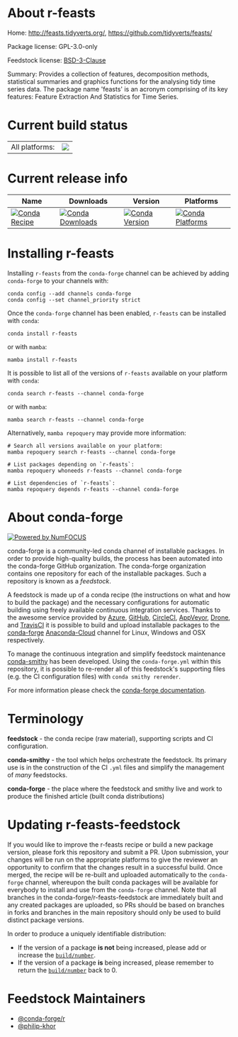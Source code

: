 About r-feasts
==============

Home: http://feasts.tidyverts.org/, https://github.com/tidyverts/feasts/

Package license: GPL-3.0-only

Feedstock license: [BSD-3-Clause](https://github.com/conda-forge/r-feasts-feedstock/blob/main/LICENSE.txt)

Summary: Provides a collection of features, decomposition methods, statistical summaries and graphics functions for the analysing tidy time series data. The package name 'feasts' is an acronym comprising of its key features: Feature Extraction And Statistics for Time Series.

Current build status
====================


<table><tr><td>All platforms:</td>
    <td>
      <a href="https://dev.azure.com/conda-forge/feedstock-builds/_build/latest?definitionId=7588&branchName=main">
        <img src="https://dev.azure.com/conda-forge/feedstock-builds/_apis/build/status/r-feasts-feedstock?branchName=main">
      </a>
    </td>
  </tr>
</table>

Current release info
====================

| Name | Downloads | Version | Platforms |
| --- | --- | --- | --- |
| [![Conda Recipe](https://img.shields.io/badge/recipe-r--feasts-green.svg)](https://anaconda.org/conda-forge/r-feasts) | [![Conda Downloads](https://img.shields.io/conda/dn/conda-forge/r-feasts.svg)](https://anaconda.org/conda-forge/r-feasts) | [![Conda Version](https://img.shields.io/conda/vn/conda-forge/r-feasts.svg)](https://anaconda.org/conda-forge/r-feasts) | [![Conda Platforms](https://img.shields.io/conda/pn/conda-forge/r-feasts.svg)](https://anaconda.org/conda-forge/r-feasts) |

Installing r-feasts
===================

Installing `r-feasts` from the `conda-forge` channel can be achieved by adding `conda-forge` to your channels with:

```
conda config --add channels conda-forge
conda config --set channel_priority strict
```

Once the `conda-forge` channel has been enabled, `r-feasts` can be installed with `conda`:

```
conda install r-feasts
```

or with `mamba`:

```
mamba install r-feasts
```

It is possible to list all of the versions of `r-feasts` available on your platform with `conda`:

```
conda search r-feasts --channel conda-forge
```

or with `mamba`:

```
mamba search r-feasts --channel conda-forge
```

Alternatively, `mamba repoquery` may provide more information:

```
# Search all versions available on your platform:
mamba repoquery search r-feasts --channel conda-forge

# List packages depending on `r-feasts`:
mamba repoquery whoneeds r-feasts --channel conda-forge

# List dependencies of `r-feasts`:
mamba repoquery depends r-feasts --channel conda-forge
```


About conda-forge
=================

[![Powered by
NumFOCUS](https://img.shields.io/badge/powered%20by-NumFOCUS-orange.svg?style=flat&colorA=E1523D&colorB=007D8A)](https://numfocus.org)

conda-forge is a community-led conda channel of installable packages.
In order to provide high-quality builds, the process has been automated into the
conda-forge GitHub organization. The conda-forge organization contains one repository
for each of the installable packages. Such a repository is known as a *feedstock*.

A feedstock is made up of a conda recipe (the instructions on what and how to build
the package) and the necessary configurations for automatic building using freely
available continuous integration services. Thanks to the awesome service provided by
[Azure](https://azure.microsoft.com/en-us/services/devops/), [GitHub](https://github.com/),
[CircleCI](https://circleci.com/), [AppVeyor](https://www.appveyor.com/),
[Drone](https://cloud.drone.io/welcome), and [TravisCI](https://travis-ci.com/)
it is possible to build and upload installable packages to the
[conda-forge](https://anaconda.org/conda-forge) [Anaconda-Cloud](https://anaconda.org/)
channel for Linux, Windows and OSX respectively.

To manage the continuous integration and simplify feedstock maintenance
[conda-smithy](https://github.com/conda-forge/conda-smithy) has been developed.
Using the ``conda-forge.yml`` within this repository, it is possible to re-render all of
this feedstock's supporting files (e.g. the CI configuration files) with ``conda smithy rerender``.

For more information please check the [conda-forge documentation](https://conda-forge.org/docs/).

Terminology
===========

**feedstock** - the conda recipe (raw material), supporting scripts and CI configuration.

**conda-smithy** - the tool which helps orchestrate the feedstock.
                   Its primary use is in the construction of the CI ``.yml`` files
                   and simplify the management of *many* feedstocks.

**conda-forge** - the place where the feedstock and smithy live and work to
                  produce the finished article (built conda distributions)


Updating r-feasts-feedstock
===========================

If you would like to improve the r-feasts recipe or build a new
package version, please fork this repository and submit a PR. Upon submission,
your changes will be run on the appropriate platforms to give the reviewer an
opportunity to confirm that the changes result in a successful build. Once
merged, the recipe will be re-built and uploaded automatically to the
`conda-forge` channel, whereupon the built conda packages will be available for
everybody to install and use from the `conda-forge` channel.
Note that all branches in the conda-forge/r-feasts-feedstock are
immediately built and any created packages are uploaded, so PRs should be based
on branches in forks and branches in the main repository should only be used to
build distinct package versions.

In order to produce a uniquely identifiable distribution:
 * If the version of a package **is not** being increased, please add or increase
   the [``build/number``](https://docs.conda.io/projects/conda-build/en/latest/resources/define-metadata.html#build-number-and-string).
 * If the version of a package **is** being increased, please remember to return
   the [``build/number``](https://docs.conda.io/projects/conda-build/en/latest/resources/define-metadata.html#build-number-and-string)
   back to 0.

Feedstock Maintainers
=====================

* [@conda-forge/r](https://github.com/conda-forge/r/)
* [@philip-khor](https://github.com/philip-khor/)

